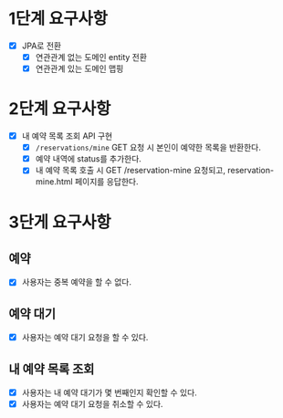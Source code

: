 # 1단계 요구사항
- [x] JPA로 전환
  - [x] 연관관계 없는 도메인 entity 전환
  - [x] 연관관계 있는 도메인 맵핑

# 2단계 요구사항
- [x] 내 예약 목록 조회 API 구현
  - [x] `/reservations/mine` GET 요청 시 본인이 예약한 목록을 반환한다.
  - [x] 예약 내역에 status를 추가한다.
  - [x] 내 예약 목록 호출 시 GET /reservation-mine 요청되고, reservation-mine.html 페이지를 응답한다.

# 3단게 요구사항
## 예약
- [x] 사용자는 중복 예약을 할 수 없다.

## 예약 대기
- [x] 사용자는 예약 대기 요청을 할 수 있다.

## 내 예약 목록 조회
- [x] 사용자는 내 예약 대기가 몇 번째인지 확인할 수 있다.
- [x] 사용자는 예약 대기 요청을 취소할 수 있다.

